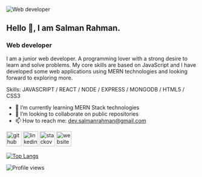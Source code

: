 ![Web developer](https://media-exp1.licdn.com/dms/image/C4E16AQHFpmUESZNnvg/profile-displaybackgroundimage-shrink_350_1400/0/1638343933457?e=1643846400&v=beta&t=dZEjWhB-d_HWKbbl70tyngsVCImkZ14dxCcXr1eVEZ4)

## Hello 👋, I am Salman Rahman.
### Web developer


I am a junior web developer. A programming lover with a strong desire to learn and solve problems. My core skills are based on JavaScript and I have developed some web applications using MERN technologies and looking forward to exploring more.

Skills: JAVASCRIPT / REACT / NODE / EXPRESS / MONGODB / HTML5 / CSS3

- 🌱 I’m currently learning MERN Stack technologies 
- 👯 I’m looking to collaborate on public repositories 
- 📫 How to reach me: dev.salmanrahman@gmail.com 


[<img src='https://cdn.jsdelivr.net/npm/simple-icons@3.0.1/icons/github.svg' alt='github' height='40'>](https://github.com/salman602)  [<img src='https://cdn.jsdelivr.net/npm/simple-icons@3.0.1/icons/linkedin.svg' alt='linkedin' height='40'>](https://www.linkedin.com/in/https://www.linkedin.com/in/salman602//)  [<img src='https://cdn.jsdelivr.net/npm/simple-icons@3.0.1/icons/stackoverflow.svg' alt='stackoverflow' height='40'>](https://stackoverflow.com/users/https://stackoverflow.com/users/16814458/salman-rahman)  [<img src='https://cdn.jsdelivr.net/npm/simple-icons@3.0.1/icons/icloud.svg' alt='website' height='40'>](https://salmansportfolio.netlify.app/)  

[![Top Langs](https://github-readme-stats.vercel.app/api/top-langs/?username=salman602)](https://github.com/anuraghazra/github-readme-stats)

![Profile views](https://gpvc.arturio.dev/salman602)  
